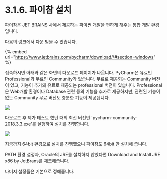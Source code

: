 # 3.1.6.     파이참 설치

  
파이참은 JET BRAINS 사에서 제공하는 파이썬 개발을 편하게 해주는 통합 개발 환경입니다.

다음의 링크에서 다운 받을 수 있습니다.

{% embed url="https://www.jetbrains.com/pycharm/download/\#section=windows" %}

접속하시면 아래와 같은 화면의 다운로드 페이지가 나옵니다. PyCharm은 유료인 Professional과 무료인 Community가 있습니다. 무료로 제공되는 Community 버전이 있고, 기능이 추가돼 유료로 제공되는 professional 버전이 있습니다. Professional은 Web개발 환경이나 Database 관련 등의 기능을 추가로 제공하지만, 관련된 기능이 없는 Community 무료 버전도 충분한 기능이 제공됩니다.

![](../../../.gitbook/assets/2150-1.png)

다운로드 후 제가 테스트 했던 때의 최신 버전인  'pycharm-community-2018.3.3.exe'를 실행하여 설치를 진행합니다.

![](../../../.gitbook/assets/2150-2.png)

지금까지 64bit 환경으로 설치를 진행했으니 파이참도 64bit 만 설치해 줍니다.

PATH 환경 설정과, Oracle의 JRE를 설치하지 않았다면 Download and Install JRE x86 by JetBrans를 체크해줍니다.

나머지 설정들은 기본으로 정해줍니다.

